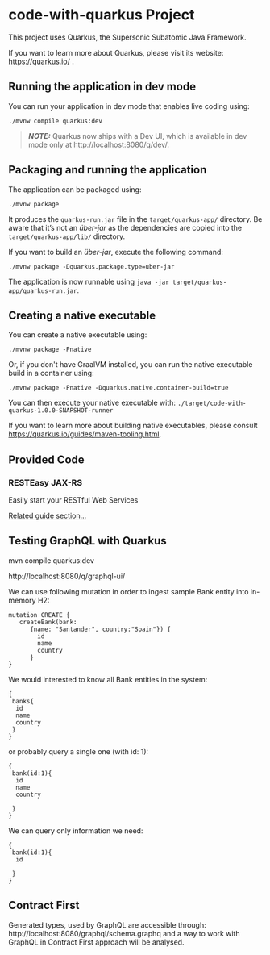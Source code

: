 # code-with-quarkus Project

This project uses Quarkus, the Supersonic Subatomic Java Framework.

If you want to learn more about Quarkus, please visit its website: https://quarkus.io/ .

## Running the application in dev mode

You can run your application in dev mode that enables live coding using:
```shell script
./mvnw compile quarkus:dev
```

> **_NOTE:_**  Quarkus now ships with a Dev UI, which is available in dev mode only at http://localhost:8080/q/dev/.

## Packaging and running the application

The application can be packaged using:
```shell script
./mvnw package
```
It produces the `quarkus-run.jar` file in the `target/quarkus-app/` directory.
Be aware that it’s not an _über-jar_ as the dependencies are copied into the `target/quarkus-app/lib/` directory.

If you want to build an _über-jar_, execute the following command:
```shell script
./mvnw package -Dquarkus.package.type=uber-jar
```

The application is now runnable using `java -jar target/quarkus-app/quarkus-run.jar`.

## Creating a native executable

You can create a native executable using: 
```shell script
./mvnw package -Pnative
```

Or, if you don't have GraalVM installed, you can run the native executable build in a container using: 
```shell script
./mvnw package -Pnative -Dquarkus.native.container-build=true
```

You can then execute your native executable with: `./target/code-with-quarkus-1.0.0-SNAPSHOT-runner`

If you want to learn more about building native executables, please consult https://quarkus.io/guides/maven-tooling.html.

## Provided Code

### RESTEasy JAX-RS

Easily start your RESTful Web Services

[Related guide section...](https://quarkus.io/guides/getting-started#the-jax-rs-resources)


## Testing GraphQL with Quarkus
mvn compile quarkus:dev

http://localhost:8080/q/graphql-ui/


We can use following mutation in order to ingest sample Bank entity into in-memory H2:

```
mutation CREATE {
   createBank(bank:
      {name: "Santander", country:"Spain"}) {
        id
        name
        country
      }   
}
```

We would interested to know all Bank entities in the system:

```
{
 banks{
  id
  name
  country
 }
}
```

or probably query a single one (with id: 1):
```
{
 bank(id:1){
  id
  name
  country
 
 }
}
```

We can query only information we need:

```
{
 bank(id:1){
  id
 
 }
}
```


## Contract First
Generated types, used by GraphQL are accessible through:  http://localhost:8080/graphql/schema.graphq
and a way to work with GraphQL in Contract First approach will be analysed.